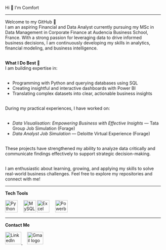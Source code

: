 <p align="left">Hi 👋 I'm Comfort</p>

---

<p align="left">
Welcome to my GitHub 👋<br>
I am an aspiring Financial and Data Analyst currently pursuing my MSc in Data Management in Corporate Finance at Audencia Business School, France. With a strong passion for leveraging data to drive informed business decisions, I am continuously developing my skills in analytics, financial modeling, and business intelligence.<br><br>

<strong>What I Do Best 🚀</strong><br>
I am building expertise in:<br><br>

- Programming with Python and querying databases using SQL<br>
- Creating insightful and interactive dashboards with Power BI<br>
- Translating complex datasets into clear, actionable business insights<br><br>

During my practical experiences, I have worked on:<br><br>

- <em>Data Visualisation: Empowering Business with Effective Insights</em> — Tata Group Job Simulation (Forage)<br>
- <em>Data Analyst Job Simulation</em> — Deloitte Virtual Experience (Forage)<br><br>

These projects have strengthened my ability to analyze data critically and communicate findings effectively to support strategic decision-making.<br><br>

I am enthusiastic about learning, growing, and applying my skills to solve real-world business challenges. Feel free to explore my repositories and connect with me!
</p>

---

<p align="left"><strong>Tech Tools</strong></p>

<div align="left" style="margin-top:10px;">
  <img src="https://cdn.jsdelivr.net/gh/devicons/devicon/icons/python/python-original.svg" height="40" alt="Python logo" style="margin-right:15px;" />
  <img src="https://cdn.jsdelivr.net/gh/devicons/devicon/icons/mysql/mysql-original.svg" height="40" alt="MySQL logo" />
  <img src="https://img.icons8.com/color/48/microsoft-excel-2019.png" alt="Excel logo" height="40" style="margin-right:15px;" />
  <img src="https://img.icons8.com/?size=100&id=Ny0t2MYrJ70p&format=png&color=000000" alt="Powerbi logo" height="40" style="margin-right:15px;" />
</div>

---

<p align="left"><strong>Contact Me</strong></p>

<div align="left" style="margin-top:10px;">
  <a href="https://www.linkedin.com/in/comfort-dauda-783732243" target="_blank" rel="noopener noreferrer" style="margin-right:15px;">
    <img src="https://raw.githubusercontent.com/maurodesouza/profile-readme-generator/master/src/assets/icons/social/linkedin/default.svg" width="52" height="40" alt="LinkedIn logo" />
  </a>
  <a href="mailto:comfortdauda100@gmail.com" target="_blank" rel="noopener noreferrer">
    <img src="https://raw.githubusercontent.com/maurodesouza/profile-readme-generator/master/src/assets/icons/social/gmail/default.svg" width="52" height="40" alt="Gmail logo" />
  </a>
</div>
